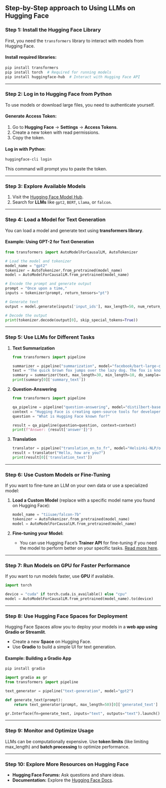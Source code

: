 ## **Step-by-Step approach to Using LLMs on Hugging Face**

### **Step 1: Install the Hugging Face Library**
First, you need the `transformers` library to interact with models from Hugging Face.

#### Install required libraries:
```bash
pip install transformers
pip install torch  # Required for running models
pip install huggingface-hub  # Interact with Hugging Face API
```

---

### **Step 2: Log in to Hugging Face from Python**
To use models or download large files, you need to authenticate yourself.

#### Generate Access Token:
1. Go to **Hugging Face** → **Settings** → **Access Tokens**.  
2. Create a new token with read permissions.
3. Copy the token.

#### Log in with Python:
```bash
huggingface-cli login
```
This command will prompt you to paste the token.

---

### **Step 3: Explore Available Models**
1. Visit the [Hugging Face Model Hub](https://huggingface.co/models).
2. Search for **LLMs** like `gpt2`, `BERT`, `Llama`, or `falcon`.

---

### **Step 4: Load a Model for Text Generation**
You can load a model and generate text using **transformers library**.

#### Example: Using GPT-2 for Text Generation
```python
from transformers import AutoModelForCausalLM, AutoTokenizer

# Load the model and tokenizer
model_name = "gpt2"
tokenizer = AutoTokenizer.from_pretrained(model_name)
model = AutoModelForCausalLM.from_pretrained(model_name)

# Encode the prompt and generate output
prompt = "Once upon a time,"
inputs = tokenizer(prompt, return_tensors="pt")

# Generate text
output = model.generate(inputs['input_ids'], max_length=50, num_return_sequences=1)

# Decode the output
print(tokenizer.decode(output[0], skip_special_tokens=True))
```

---

### **Step 5: Use LLMs for Different Tasks**

1. **Text Summarization**
   ```python
   from transformers import pipeline

   summarizer = pipeline("summarization", model="facebook/bart-large-cnn")
   text = "The quick brown fox jumps over the lazy dog. The fox is known for its speed."
   summary = summarizer(text, max_length=30, min_length=10, do_sample=False)
   print(summary[0]['summary_text'])
   ```

2. **Question-Answering**
   ```python
   from transformers import pipeline

   qa_pipeline = pipeline("question-answering", model="distilbert-base-cased-distilled-squad")
   context = "Hugging Face is creating open-source tools for developers using state-of-the-art machine learning models."
   question = "What is Hugging Face known for?"

   result = qa_pipeline(question=question, context=context)
   print(f"Answer: {result['answer']}")
   ```

3. **Translation**
   ```python
   translator = pipeline("translation_en_to_fr", model="Helsinki-NLP/opus-mt-en-fr")
   result = translator("Hello, how are you?")
   print(result[0]['translation_text'])
   ```

---

### **Step 6: Use Custom Models or Fine-Tuning**
If you want to fine-tune an LLM on your own data or use a specialized model:

1. **Load a Custom Model** (replace with a specific model name you found on Hugging Face):
   ```python
   model_name = "tiiuae/falcon-7b"
   tokenizer = AutoTokenizer.from_pretrained(model_name)
   model = AutoModelForCausalLM.from_pretrained(model_name)
   ```

2. **Fine-tuning your Model:**
   - You can use Hugging Face’s **Trainer API** for fine-tuning if you need the model to perform better on your specific tasks. [Read more here](https://huggingface.co/docs/transformers/training).

---

### **Step 7: Run Models on GPU for Faster Performance**
If you want to run models faster, use **GPU** if available.

```python
import torch

device = "cuda" if torch.cuda.is_available() else "cpu"
model = AutoModelForCausalLM.from_pretrained(model_name).to(device)
```

---

### **Step 8: Use Hugging Face Spaces for Deployment**
Hugging Face Spaces allow you to deploy your models in a **web app using Gradio or Streamlit**.

- Create a new **Space** on Hugging Face.
- Use **Gradio** to build a simple UI for text generation.
  
#### Example: Building a Gradio App
```bash
pip install gradio
```

```python
import gradio as gr
from transformers import pipeline

text_generator = pipeline("text-generation", model="gpt2")

def generate_text(prompt):
    return text_generator(prompt, max_length=50)[0]['generated_text']

gr.Interface(fn=generate_text, inputs="text", outputs="text").launch()
```

---

### **Step 9: Monitor and Optimize Usage**
LLMs can be computationally expensive. Use **token limits** (like limiting max_length) and **batch processing** to optimize performance.

---

### **Step 10: Explore More Resources on Hugging Face**
- **Hugging Face Forums:** Ask questions and share ideas.
- **Documentation:** Explore the [Hugging Face Docs](https://huggingface.co/docs).
